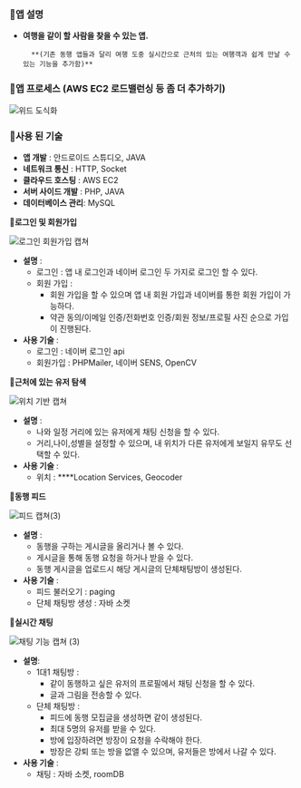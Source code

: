 ### 🔸**앱 설명**

- **여행을 같이 할 사람을 찾을 수 있는 앱.**

        **(기존 동행 앱들과 달리 여행 도중 실시간으로 근처의 있는 여행객과 쉽게 만날 수 있는 기능을 추가함)**

### 🔸**앱 프로세스 (AWS EC2 로드밸런싱 등 좀 더 추가하기)**

![위드 도식화](https://github.com/jwtech05/WithAppAndroid/assets/82852457/acc7541b-d465-4817-af90-831120ea8461)


### 🔸**사용 된 기술**

- **앱 개발** : 안드로이드 스튜디오, JAVA
- **네트워크 통신** : HTTP, Socket
- **클라우드 호스팅** : AWS EC2
- **서버 사이드 개발** : PHP, JAVA
- **데이터베이스 관리**: MySQL

🔹**로그인 및 회원가입**

![로그인 회원가입 캡쳐](https://github.com/jwtech05/WithAppAndroid/assets/82852457/f29ffac2-ec84-4df6-bc76-37374d511c6f)


- **설명** :
    - 로그인 : 앱 내 로그인과 네이버 로그인 두 가지로 로그인 할 수 있다.
    - 회원 가입 :
        - 회원 가입을 할 수 있으며 앱 내 회원 가입과 네이버를 통한 회원 가입이 가능하다.
        - 약관 동의/이메일 인증/전화번호 인증/회원 정보/프로필 사진 순으로 가입이 진행된다.
- **사용 기술** :
    - 로그인 : 네이버 로그인 api
    - 회원가입 : PHPMailer, 네이버 SENS, OpenCV
    

🔹**근처에 있는 유저 탐색** 

![위치 기반 캡쳐](https://github.com/jwtech05/WithAppAndroid/assets/82852457/e2376666-8c74-4f4a-ac44-acb2c2245e86)


- **설명** :
    - 나와 일정 거리에 있는 유저에게 채팅 신청을 할 수 있다.
    - 거리,나이,성별을 설정할 수 있으며, 내 위치가 다른 유저에게 보일지 유무도 선택할 수 있다.
- **사용 기술** :
    - 위치 : ****Location Services, Geocoder
    

🔹**동행 피드**

![피드 캡쳐(3)](https://github.com/jwtech05/WithAppAndroid/assets/82852457/fa07fa19-8d26-4ca0-82df-a6d82e9e39c4)


- **설명** :
    - 동행을 구하는 게시글을 올리거나 볼 수 있다.
    - 게시글을 통해 동행 요청을 하거나 받을 수 있다.
    - 동행 게시글을 업로드시 해당 게시글의 단체채팅방이 생성된다.
- **사용 기술** :
    - 피드 불러오기 : paging
    - 단체 채팅방 생성 : 자바 소켓
    

🔹**실시간 채팅** 

![채팅 기능 캡쳐 (3)](https://github.com/jwtech05/WithAppAndroid/assets/82852457/36403d76-5807-42c4-88df-7760251cae97)

- **설명**:
    - 1대1 채팅방 :
        - 같이 동행하고 싶은 유저의 프로필에서 채팅 신청을 할 수 있다.
        - 글과 그림을 전송할 수 있다.
    - 단체 채팅방 :
        - 피드에 동행 모집글을 생성하면 같이 생성된다.
        - 최대 5명의 유저를 받을 수 있다.
        - 방에 입장하려면 방장이 요청을 수락해야 한다.
        - 방장은 강퇴 또는 방을 없앨 수 있으며, 유저들은 방에서 나갈 수 있다.
- **사용 기술** :
    - 채팅 : 자바 소켓, roomDB
